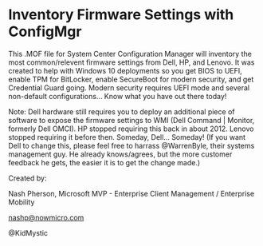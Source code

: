 # Inventory Firmware Settings with ConfigMgr

This .MOF file for System Center Configuration Manager will inventory the most common/relevent firmware settings from Dell, HP, and Lenovo. It was created to help with Windows 10 deployments so you get BIOS to UEFI, enable TPM for BitLocker, enable SecureBoot for modern security, and get Credential Guard going. Modern security requires UEFI mode and several non-default configurations...  Know what you have out there today!

Note:  Dell hardware still requires you to deploy an additional piece of software to expose the firmware settings to WMI (Dell Command | Monitor, formerly Dell OMCI). HP stopped requiring this back in about 2012. Lenovo stopped requiring it before then.  Someday, Dell... Someday!
(If you want Dell to change this, please feel free to harrass @WarrenByle, their systems management guy. He already knows/agrees, but the more customer feedback he gets, the easier it is to get the change made.)


Created by:

Nash Pherson, Microsoft MVP - Enterprise Client Management / Enterprise Mobility

nashp@nowmicro.com

@KidMystic
